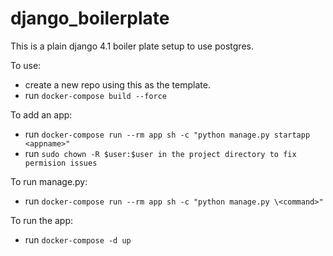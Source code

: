 # django_boilerplate
This is a plain django 4.1 boiler plate setup to use postgres.

To use:
 - create a new repo using this as the template.
 - run ```docker-compose build --force```

To add an app:
 - run ```docker-compose run --rm app sh -c "python manage.py startapp <appname>"```
 - run ```sudo chown -R $user:$user in the project directory to fix permision issues```

To run manage.py:
  - run ```docker-compose run --rm app sh -c "python manage.py \<command>"```

To run the app:
  - run ```docker-compose -d up```
